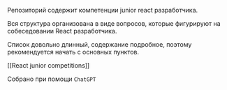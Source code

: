 Репозиторий содержит компетенции junior react разработчика. 

Вся структура организована в виде вопросов, которые фигурируют на собеседовании React разработчика. 

Список довольно длинный, содержание подробное, поэтому рекомендуется начать с основных пунктов.

[[React junior competitions]]

 Собрано при помощи `ChatGPT`